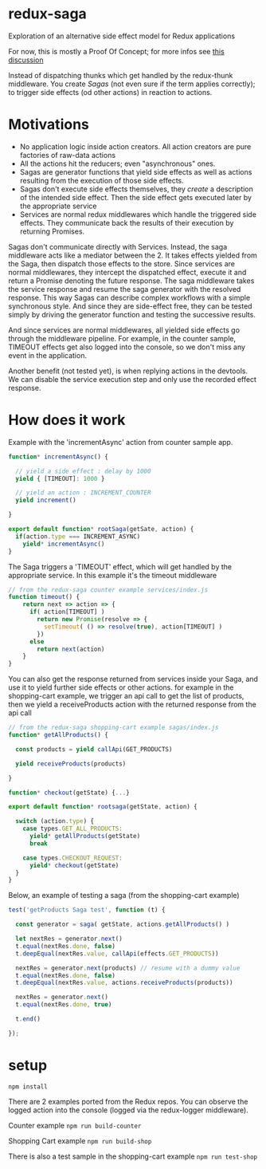 # redux-saga
Exploration of an alternative side effect model for Redux applications

For now, this is mostly a Proof Of Concept; for more infos see [this discussion](https://github.com/paldepind/functional-frontend-architecture/issues/20#issuecomment-160344891)


Instead of dispatching thunks which get handled by the redux-thunk middleware. You create *Sagas*
(not even sure if the term applies correctly); to trigger side effects (od other actions) in reaction to actions.

# Motivations

- No application logic inside action creators. All action creators are pure factories of raw-data actions
- All the actions hit the reducers; even "asynchronous" ones.
- Sagas are generator functions that yield side effects as well as actions resulting from the execution
of those side effects.
- Sagas don't execute side effects themselves, they *create* a description of the intended side effect.
Then the side effect gets executed later by the appropriate service
- Services are normal redux middlewares which handle the triggered side effects. They communicate back
the results of their execution by returning Promises.

Sagas don't communicate directly with Services. Instead, the saga middleware acts like a mediator between the 2.
It takes effects yielded from the Saga, then dispatch those effects to the store. Since services are normal
middlewares, they intercept the dispatched effect, execute it and return a Promise denoting the future response.
The saga middleware takes the service response and resume the saga generator with the resolved response. This way
Sagas can describe complex workflows with a simple synchronous style. And since they are side-effect free, they can
be tested simply by driving the generator function and testing the successive results.


And since services are normal middlewares, all yielded side effects go through the middleware pipeline.
For example, in the counter sample, TIMEOUT effects get also logged into the console, so we don't miss
any event in the application.

Another benefit (not tested yet), is when replying actions in the devtools. We can disable the service execution
step and only use the recorded effect response.

# How does it work

Example with the 'incrementAsync' action from counter sample app.

```javascript
function* incrementAsync() {

  // yield a side effect : delay by 1000
  yield { [TIMEOUT]: 1000 }

  // yield an action : INCREMENT_COUNTER
  yield increment()

}

export default function* rootSaga(getSate, action) {
  if(action.type === INCREMENT_ASYNC)
    yield* incrementAsync()
}
```

The Saga triggers a 'TIMEOUT' effect, which will get handled by the appropriate service.
In this example it's the timeout middleware
```javascript
// from the redux-saga counter example services/index.js
function timeout() {
    return next => action => {
      if( action[TIMEOUT] )
        return new Promise(resolve => {
          setTimeout( () => resolve(true), action[TIMEOUT] )
        })
      else
        return next(action)
    }
}
```

You can also get the response returned from services inside your Saga, and use it
to yield further side effects or other actions. for example in the shopping-cart example,
we trigger an api call to get the list of products, then we yield a receiveProducts action
with the returned response from the api call

```javascript
// from the redux-saga shopping-cart example sagas/index.js
function* getAllProducts() {

  const products = yield callApi(GET_PRODUCTS)

  yield receiveProducts(products)

}

function* checkout(getState) {...}

export default function* rootsaga(getState, action) {

  switch (action.type) {
    case types.GET_ALL_PRODUCTS:
      yield* getAllProducts(getState)
      break

    case types.CHECKOUT_REQUEST:
      yield* checkout(getState)
  }
}
```

Below, an example of testing a saga (from the shopping-cart example)

```javascript
test('getProducts Saga test', function (t) {

  const generator = saga( getState, actions.getAllProducts() )

  let nextRes = generator.next()
  t.equal(nextRes.done, false)
  t.deepEqual(nextRes.value, callApi(effects.GET_PRODUCTS))

  nextRes = generator.next(products) // resume with a dummy value
  t.equal(nextRes.done, false)
  t.deepEqual(nextRes.value, actions.receiveProducts(products))

  nextRes = generator.next()
  t.equal(nextRes.done, true)

  t.end()

});
```

# setup

`npm install`

There are 2 examples ported from the Redux repos. You can observe the logged action
into the console (logged via the redux-logger middleware).

Counter example
`npm run build-counter`

Shopping Cart example
`npm run build-shop`

There is also a test sample in the shopping-cart example
`npm run test-shop`

